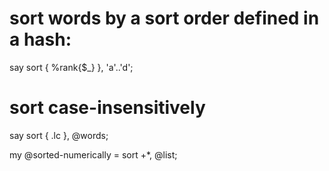  # sort words by a sort order defined in a hash:
 say sort { %rank{$_} }, 'a'..'d';

 # sort case-insensitively
 say sort { .lc }, @words;

 my @sorted-numerically = sort +*, @list;

